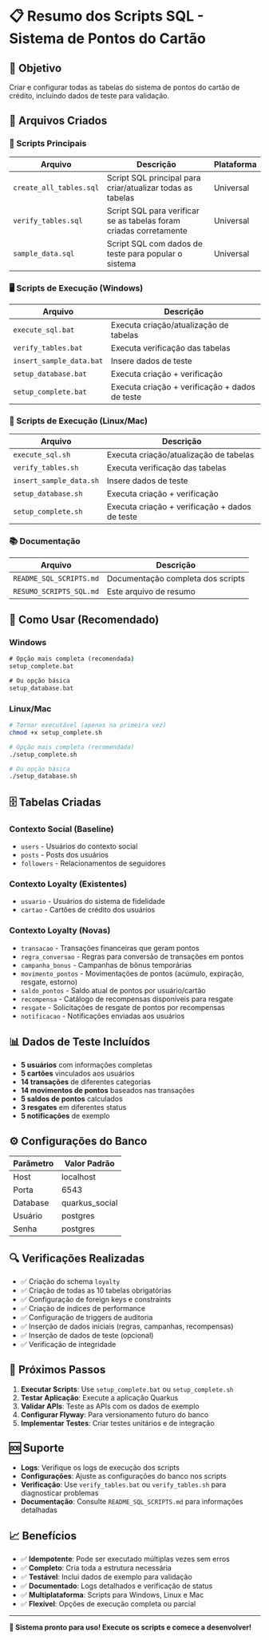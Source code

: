 # 📋 Resumo dos Scripts SQL - Sistema de Pontos do Cartão

## 🎯 Objetivo
Criar e configurar todas as tabelas do sistema de pontos do cartão de crédito, incluindo dados de teste para validação.

## 📁 Arquivos Criados

### 🔧 Scripts Principais
| Arquivo | Descrição | Plataforma |
|---------|-----------|------------|
| `create_all_tables.sql` | Script SQL principal para criar/atualizar todas as tabelas | Universal |
| `verify_tables.sql` | Script SQL para verificar se as tabelas foram criadas corretamente | Universal |
| `sample_data.sql` | Script SQL com dados de teste para popular o sistema | Universal |

### 🖥️ Scripts de Execução (Windows)
| Arquivo | Descrição |
|---------|-----------|
| `execute_sql.bat` | Executa criação/atualização de tabelas |
| `verify_tables.bat` | Executa verificação das tabelas |
| `insert_sample_data.bat` | Insere dados de teste |
| `setup_database.bat` | Executa criação + verificação |
| `setup_complete.bat` | Executa criação + verificação + dados de teste |

### 🐧 Scripts de Execução (Linux/Mac)
| Arquivo | Descrição |
|---------|-----------|
| `execute_sql.sh` | Executa criação/atualização de tabelas |
| `verify_tables.sh` | Executa verificação das tabelas |
| `insert_sample_data.sh` | Insere dados de teste |
| `setup_database.sh` | Executa criação + verificação |
| `setup_complete.sh` | Executa criação + verificação + dados de teste |

### 📚 Documentação
| Arquivo | Descrição |
|---------|-----------|
| `README_SQL_SCRIPTS.md` | Documentação completa dos scripts |
| `RESUMO_SCRIPTS_SQL.md` | Este arquivo de resumo |

## 🚀 Como Usar (Recomendado)

### Windows
```cmd
# Opção mais completa (recomendada)
setup_complete.bat

# Ou opção básica
setup_database.bat
```

### Linux/Mac
```bash
# Tornar executável (apenas na primeira vez)
chmod +x setup_complete.sh

# Opção mais completa (recomendada)
./setup_complete.sh

# Ou opção básica
./setup_database.sh
```

## 🗄️ Tabelas Criadas

### Contexto Social (Baseline)
- `users` - Usuários do contexto social
- `posts` - Posts dos usuários  
- `followers` - Relacionamentos de seguidores

### Contexto Loyalty (Existentes)
- `usuario` - Usuários do sistema de fidelidade
- `cartao` - Cartões de crédito dos usuários

### Contexto Loyalty (Novas)
- `transacao` - Transações financeiras que geram pontos
- `regra_conversao` - Regras para conversão de transações em pontos
- `campanha_bonus` - Campanhas de bônus temporárias
- `movimento_pontos` - Movimentações de pontos (acúmulo, expiração, resgate, estorno)
- `saldo_pontos` - Saldo atual de pontos por usuário/cartão
- `recompensa` - Catálogo de recompensas disponíveis para resgate
- `resgate` - Solicitações de resgate de pontos por recompensas
- `notificacao` - Notificações enviadas aos usuários

## 📊 Dados de Teste Incluídos

- **5 usuários** com informações completas
- **5 cartões** vinculados aos usuários
- **14 transações** de diferentes categorias
- **14 movimentos de pontos** baseados nas transações
- **5 saldos de pontos** calculados
- **3 resgates** em diferentes status
- **5 notificações** de exemplo

## ⚙️ Configurações do Banco

| Parâmetro | Valor Padrão |
|-----------|--------------|
| Host | localhost |
| Porta | 6543 |
| Database | quarkus_social |
| Usuário | postgres |
| Senha | postgres |

## 🔍 Verificações Realizadas

- ✅ Criação do schema `loyalty`
- ✅ Criação de todas as 10 tabelas obrigatórias
- ✅ Configuração de foreign keys e constraints
- ✅ Criação de índices de performance
- ✅ Configuração de triggers de auditoria
- ✅ Inserção de dados iniciais (regras, campanhas, recompensas)
- ✅ Inserção de dados de teste (opcional)
- ✅ Verificação de integridade

## 🎯 Próximos Passos

1. **Executar Scripts**: Use `setup_complete.bat` ou `setup_complete.sh`
2. **Testar Aplicação**: Execute a aplicação Quarkus
3. **Validar APIs**: Teste as APIs com os dados de exemplo
4. **Configurar Flyway**: Para versionamento futuro do banco
5. **Implementar Testes**: Criar testes unitários e de integração

## 🆘 Suporte

- **Logs**: Verifique os logs de execução dos scripts
- **Configurações**: Ajuste as configurações do banco nos scripts
- **Verificação**: Use `verify_tables.bat` ou `verify_tables.sh` para diagnosticar problemas
- **Documentação**: Consulte `README_SQL_SCRIPTS.md` para informações detalhadas

## 📈 Benefícios

- ✅ **Idempotente**: Pode ser executado múltiplas vezes sem erros
- ✅ **Completo**: Cria toda a estrutura necessária
- ✅ **Testável**: Inclui dados de exemplo para validação
- ✅ **Documentado**: Logs detalhados e verificação de status
- ✅ **Multiplataforma**: Scripts para Windows, Linux e Mac
- ✅ **Flexível**: Opções de execução completa ou parcial

---

**🎉 Sistema pronto para uso! Execute os scripts e comece a desenvolver!**
